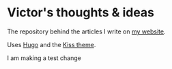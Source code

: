 # Victor's thoughts & ideas

The repository behind the articles I write on [my website](https://victor.avasiloaei.com).

Uses [Hugo](https://github.com/gohugoio/hugo) and the [Kiss theme](https://themes.gohugo.io/theme/kiss/).

I am making a test change